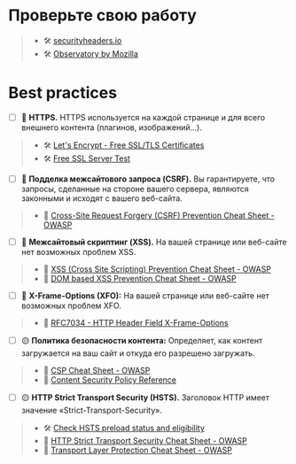 # Проверьте свою работу

> - 🛠 [securityheaders.io](https://securityheaders.io/)
> - 🛠 [Observatory by Mozilla](https://observatory.mozilla.org/)

# Best practices

- [ ] 🔴 **HTTPS.** HTTPS используется на каждой странице и для всего внешнего контента (плагинов, изображений...).

> - 🛠 [Let's Encrypt - Free SSL/TLS Certificates](https://letsencrypt.org/)
> - 🛠 [Free SSL Server Test](https://www.ssllabs.com/ssltest/index.html)

- [ ] 🔴 **Подделка межсайтового запроса (CSRF).** Вы гарантируете, что запросы, сделанные на стороне вашего сервера, являются законными и исходят с вашего веб-сайта.

> - 📖 [Cross-Site Request Forgery (CSRF) Prevention Cheat Sheet - OWASP](https://cheatsheetseries.owasp.org/cheatsheets/Cross-Site_Request_Forgery_Prevention_Cheat_Sheet.html)

- [ ] 🔴 **Межсайтовый скриптинг (XSS).** На вашей странице или веб-сайте нет возможных проблем XSS.

> - 📖 [XSS (Cross Site Scripting) Prevention Cheat Sheet - OWASP](https://cheatsheetseries.owasp.org/cheatsheets/Cross_Site_Scripting_Prevention_Cheat_Sheet.html)
> - 📖 [DOM based XSS Prevention Cheat Sheet - OWASP](https://cheatsheetseries.owasp.org/cheatsheets/DOM_based_XSS_Prevention_Cheat_Sheet.html)

- [ ] 🔴 **X-Frame-Options (XFO):** На вашей странице или веб-сайте нет возможных проблем XFO.

> - 📖 [RFC7034 - HTTP Header Field X-Frame-Options](https://tools.ietf.org/html/rfc7034)

- [ ] 🟡 **Политика безопасности контента:** Определяет, как контент загружается на ваш сайт и откуда его разрешено загружать.

> - 📖 [CSP Cheat Sheet - OWASP](https://cheatsheetseries.owasp.org/cheatsheets/Content_Security_Policy_Cheat_Sheet.html)
> - 📖 [Content Security Policy Reference](https://content-security-policy.com/)

- [ ] 🟡 **HTTP Strict Transport Security (HSTS).** Заголовок HTTP имеет значение «Strict-Transport-Security».

> - 🛠 [Check HSTS preload status and eligibility](https://hstspreload.org/)
> - 📖 [HTTP Strict Transport Security Cheat Sheet - OWASP](https://cheatsheetseries.owasp.org/cheatsheets/HTTP_Strict_Transport_Security_Cheat_Sheet.html)
> - 📖 [Transport Layer Protection Cheat Sheet - OWASP](https://cheatsheetseries.owasp.org/cheatsheets/Transport_Layer_Protection_Cheat_Sheet.html)
